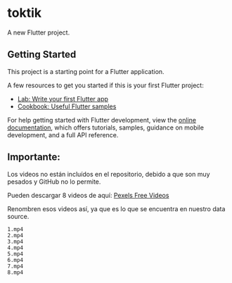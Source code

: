 # toktik

A new Flutter project.

## Getting Started

This project is a starting point for a Flutter application.

A few resources to get you started if this is your first Flutter project:

- [Lab: Write your first Flutter app](https://docs.flutter.dev/get-started/codelab)
- [Cookbook: Useful Flutter samples](https://docs.flutter.dev/cookbook)

For help getting started with Flutter development, view the
[online documentation](https://docs.flutter.dev/), which offers tutorials,
samples, guidance on mobile development, and a full API reference.

## Importante:
Los videos no están incluídos en el repositorio, debido a que son muy pesados y GitHub no lo permite.

Pueden descargar 8 videos de aquí:
[Pexels Free Videos](https://www.pexels.com/search/videos/vertical/)

Renombren esos videos así, ya que es lo que se encuentra en nuestro data source.
```
1.mp4
2.mp4
3.mp4
4.mp4
5.mp4
6.mp4
7.mp4
8.mp4
```